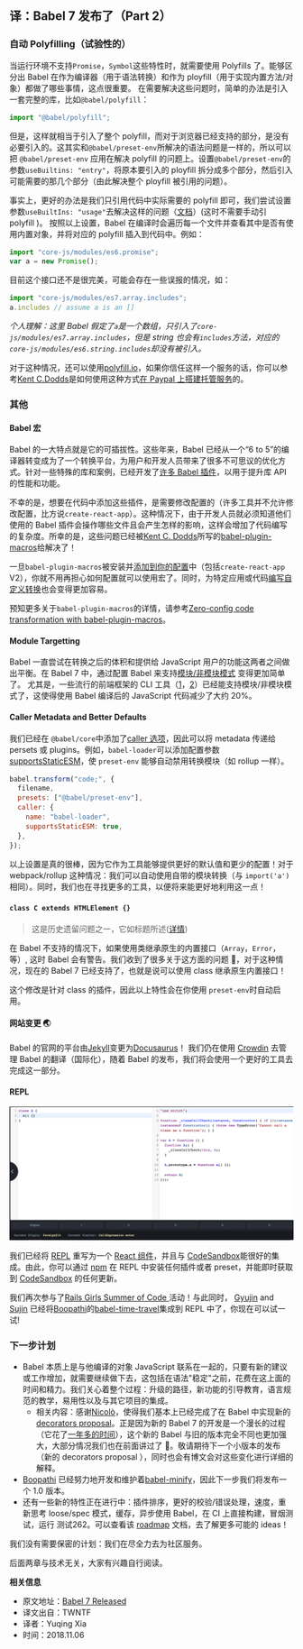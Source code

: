 ## 译：Babel 7 发布了（Part 2）

### 自动 Polyfilling（试验性的）
当运行环境不支持`Promise`，`Symbol`这些特性时，就需要使用 Polyfills 了。能够区分出 Babel 在作为编译器（用于语法转换）和作为 ployfill（用于实现内置方法/对象）都做了哪些事情，这点很重要。
在需要解决这些问题时，简单的办法是引入一套完整的库，比如`@babel/polyfill`：
```javascript
import "@babel/polyfill";
```
但是，这样就相当于引入了整个 polyfill，而对于浏览器已经支持的部分，是没有必要引入的。这其实和`@babel/preset-env`所解决的语法问题是一样的，所以可以把 `@babel/preset-env` 应用在解决 polyfill 的问题上。设置`@babel/preset-env`的参数`useBuiltins: "entry"`，将原本要引入的 ployfill 拆分成多个部分，然后引入可能需要的那几个部分（由此解决整个 ployfill 被引用的问题）。

事实上，更好的办法是我们只引用代码中实际需要的 polyfill 即可，我们尝试设置参数`useBuiltIns: "usage"`去解决这样的问题（[文档](https://babeljs.io/docs/en/babel-preset-env#usebuiltins)）(这时不需要手动引 polyfill )。
按照以上设置，Babel 在编译时会遍历每一个文件并查看其中是否有使用内置对象，并将对应的 polyfill 插入到代码中。例如：
```javascript
import "core-js/modules/es6.promise";
var a = new Promise();
```
目前这个接口还不是很完美，可能会存在一些误报的情况，如：
```javascript
import "core-js/modules/es7.array.includes";
a.includes // assume a is an []
```
*个人理解：这里 Babel 假定了`a`是一个数组，只引入了`core-js/modules/es7.array.includes`，但是 string 也会有`includes`方法，对应的`core-js/modules/es6.string.includes`却没有被引入。*

对于这种情况，还可以使用[polyfill.io](https://polyfill.io/v2/docs/)，如果你信任这样一个服务的话，你可以参考[Kent C.Dodds](https://twitter.com/kentcdodds)是如何使用这种方式[在 Paypal 上搭建托管服务](https://blog.kentcdodds.com/polyfill-as-needed-with-polyfill-service-35f0ff306a26)的。

### 其他

#### Babel 宏
Babel 的一大特点就是它的可插拔性。这些年来，Babel 已经从一个“6 to 5”的编译器转变成为了一个转换平台，为用户和开发人员带来了很多不可思议的优化方式。针对一些特殊的库和案例，已经开发了[许多 Babel 插件](https://www.npmjs.com/search?q=keywords%3Ababel%20plugin)，以用于提升库 API 的性能和功能。

不幸的是，想要在代码中添加这些插件，是需要修改配置的（许多工具并不允许修改配置，比方说`create-react-app`）。这种情况下，由于开发人员就必须知道他们使用的 Babel 插件会操作哪些文件且会产生怎样的影响，这样会增加了代码编写的复杂度。所幸的是，这些问题已经被[Kent C. Dodds](https://twitter.com/kentcdodds)所写的[babel-plugin-macros](https://github.com/kentcdodds/babel-plugin-macros)给解决了！

一旦`babel-plugin-macros`被安装并[添加到你的配置](https://github.com/kentcdodds/babel-plugin-macros/blob/master/other/docs/user.md)中（包括`create-react-app` V2），你就不用再担心如何配置就可以使用宏了。同时，为特定应用或代码[编写自定义转换](https://github.com/kentcdodds/babel-plugin-macros/blob/master/other/docs/author.md)也会变得更加容易。

预知更多关于`babel-plugin-macros`的详情，请参考[Zero-config code transformation with babel-plugin-macros](https://babeljs.io/blog/2017/09/11/zero-config-with-babel-macros)。

#### Module Targetting
Babel 一直尝试在转换之后的体积和提供给 JavaScript 用户的功能这两者之间做出平衡。在 Babel 7 中，通过配置 Babel 来支持[模块/非模块模式](https://github.com/kristoferbaxter/preset-env-modules) 变得更加简单了。
尤其是，一些流行的前端框架的 CLI 工具（[1](https://cli.vuejs.org/guide/browser-compatibility.html#modern-mode)，[2](https://github.com/developit/preact-cli/pull/583)）已经能支持模块/非模块模式了，这使得使用 Babel 编译后的 JavaScript 代码减少了大约 20%。

#### Caller Metadata and Better Defaults
我们已经在 `@babel/core`中添加了[caller 选项](https://github.com/babel/babel/pull/8485)，因此可以将 metadata 传递给 persets 或 plugins。例如，`babel-loader`可以添加配置参数 [supportsStaticESM](https://github.com/babel/babel-loader/pull/660)，使 `preset-env` 能够自动禁用转换模块（如 rollup 一样）。
```javascript
babel.transform("code;", {
  filename,
  presets: ["@babel/preset-env"],
  caller: {
    name: "babel-loader",
    supportsStaticESM: true,
  },
});
```
以上设置是真的很棒，因为它作为工具能够提供更好的默认值和更少的配置！对于 webpack/rollup 这种情况：我们可以自动使用自带的模块转换（与 `import('a')` 相同）。同时，我们也在寻找更多的工具，以便将来能更好地利用这一点！

#### `class C extends HTMLElement {}`
> 这是历史遗留问题之一，它如标题所述([详情](https://github.com/babel/babel/pull/7020))

在 Babel 不支持的情况下，如果使用类继承原生的内置接口（`Array`，`Error`，等）, 这时 Babel 会有警告。我们收到了很多关于这方面的问题 🎉，对于这种情况，现在的 Babel 7 已经支持了，也就是说可以使用 class 继承原生内置接口！

这个修改是针对 class 的插件，因此以上特性会在你使用 `preset-env`时自动启用。

#### 网站变更 🌏

Babel 的官网的平台由[Jekyll](https://jekyllrb.com/)变更为[Docusaurus](https://docusaurus.io/)！
我们仍在使用 [Crowdin](https://crowdin.com/project/babeljs) 去管理 Babel 的翻译（国际化），随着 Babel 的发布，我们将会使用一个更好的工具去完成这一部分。

#### REPL
![](repl.png)

我们已经将 [REPL](https://babeljs.io/repl) 重写为一个 [React 组件](https://github.com/babel/website/tree/master/js/repl)，并且与 [CodeSandbox](https://codesandbox.io/)能很好的集成。由此，你可以通过 [npm](https://www.npmjs.com/search?q=babel-plugin) 在 REPL 中安装任何插件或者 preset，并能即时获取到  [CodeSandbox](https://codesandbox.io/) 的任何更新。

我们再次参与了[Rails Girls Summer of Code ](https://railsgirlssummerofcode.org/)活动！与此同时， [Gyujin](https://twitter.com/MarinaGJCho) and [Sujin](https://twitter.com/sujinleeme) 已经将[Boopathi](https://twitter.com/heisenbugger)的[babel-time-travel](https://github.com/babel/babel-time-travel)集成到 REPL 中了，你现在可以试一试!


### 下一步计划
* Babel 本质上是与他编译的对象 JavaScript 联系在一起的，只要有新的建议或工作增加，就需要继续做下去，这包括在语法"稳定"之前，花费在这上面的时间和精力。我们关心着整个过程：升级的路径，新功能的引导教育，语言规范的教学，易用性以及与其它项目的集成。
	* 相关内容：感谢[Nicolò](https://twitter.com/NicoloRibaudo)，使得我们基本上已经完成了在 Babel 中实现新的 [decorators proposal](https://github.com/babel/babel/pull/7976)。正是因为新的 Babel 7 的开发是一个漫长的过程（它花了[一年多的时间](https://github.com/babel/babel/pull/6107#issue-135801160)），这个新的 Babel 与旧的版本完全不同也更加强大，大部分情况我们也在前面讲过了 🎉。敬请期待下一个小版本的发布（新的 decorators proposal ），同时也会有博文会对这些变化进行详细的解释。
* [Boopathi](https://twitter.com/heisenbugger) 已经努力地开发和维护着[babel-minify](https://github.com/babel/minify)，因此下一步我们将发布一个 1.0 版本。
* 还有一些新的特性正在进行中：插件排序，更好的校验/错误处理，速度，重新思考 loose/spec 模式，缓存，异步使用 Babel，在 CI 上直接构建，冒烟测试，运行 测试262。可以查看该 [roadmap](http://babeljs.io/docs/en/roadmap) 文档，去了解更多可能的 ideas！

我们没有需要保密的计划：我们在尽全力去为社区服务。

后面两章与技术无关，大家有兴趣自行阅读。

**相关信息**
* 原文地址：[Babel 7 Released](https://babeljs.io/blog/2018/08/27/7.0.0) 
* 译文出自：TWNTF
* 译者：Yuqing Xia
* 时间：2018.11.06